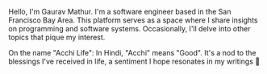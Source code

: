 Hello, I'm Gaurav Mathur. I'm a software engineer based in the San Francisco Bay Area. This platform serves as a space where I share insights on programming and software systems. Occasionally, I'll delve into other topics that pique my interest.

On the name "Acchi Life": In Hindi, "Acchi" means "Good". It's a nod to the blessings I've received in life, a sentiment I hope resonates in my writings 🙂
